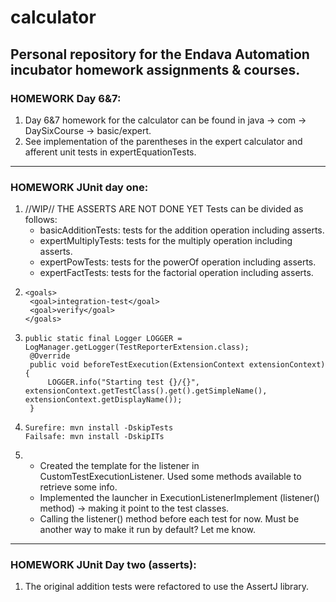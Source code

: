 # calculator

## Personal repository for the Endava Automation incubator homework assignments & courses.

### HOMEWORK Day 6&7:
 1. Day 6&7 homework for the calculator can be found in java -> com -> DaySixCourse -> basic/expert.
 2. See implementation of the parentheses in the expert calculator and afferent unit tests in expertEquationTests.

---

### HOMEWORK JUnit day one:
1. //WIP// THE ASSERTS ARE NOT DONE YET Tests can be divided as follows: 
   - basicAdditionTests: tests for the addition operation including asserts.
   - expertMultiplyTests: tests for the multiply operation including asserts.
   - expertPowTests: tests for the powerOf operation including asserts.
   - expertFactTests: tests for the factorial operation including asserts.
2. ```
   <goals>
    <goal>integration-test</goal>
    <goal>verify</goal>
   </goals>   
3. ```
   public static final Logger LOGGER = LogManager.getLogger(TestReporterExtension.class);
    @Override
    public void beforeTestExecution(ExtensionContext extensionContext) {
        LOGGER.info("Starting test {}/{}", extensionContext.getTestClass().get().getSimpleName(), extensionContext.getDisplayName());
    }
4. ```
   Surefire: mvn install -DskipTests
   Failsafe: mvn install -DskipITs
5. - Created the template for the listener in CustomTestExecutionListener. Used some methods available to retrieve some info.
   - Implemented the launcher in ExecutionListenerImplement (listener() method) -> making it point to the test classes.
   - Calling the listener() method before each test for now. Must be another way to make it run by default? Let me know.

---

### HOMEWORK JUnit Day two (asserts):
1. The original addition tests were refactored to use the AssertJ library.
